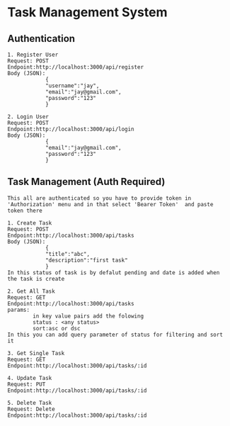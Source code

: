 # Task Management System

## Authentication

    1. Register User
    Request: POST
    Endpoint:http://localhost:3000/api/register
    Body (JSON):
                {
                "username":"jay",
                "email":"jay@gmail.com",
                "password":"123"
                }

    2. Login User
    Request: POST
    Endpoint:http://localhost:3000/api/login
    Body (JSON):
                {
                "email":"jay@gmail.com",
                "password":"123"
                }

## Task Management (Auth Required)

    This all are authenticated so you have to provide token in 'Authorization' menu and in that select 'Bearer Token'  and paste token there

    1. Create Task
    Request: POST
    Endpoint:http://localhost:3000/api/tasks
    Body (JSON):
                {
                "title":"abc",
                "description":"first task"
                }
    In this status of task is by defalut pending and date is added when the task is create

    2. Get All Task
    Request: GET
    Endpoint:http://localhost:3000/api/tasks
    params:
            in key value pairs add the folowing
            status : <any status>
            sort:asc or dsc
    In this you can add query parameter of status for filtering and sort it

    3. Get Single Task
    Request: GET
    Endpoint:http://localhost:3000/api/tasks/:id
   
    4. Update Task
    Request: PUT
    Endpoint:http://localhost:3000/api/tasks/:id

    5. Delete Task
    Request: Delete
    Endpoint:http://localhost:3000/api/tasks/:id


